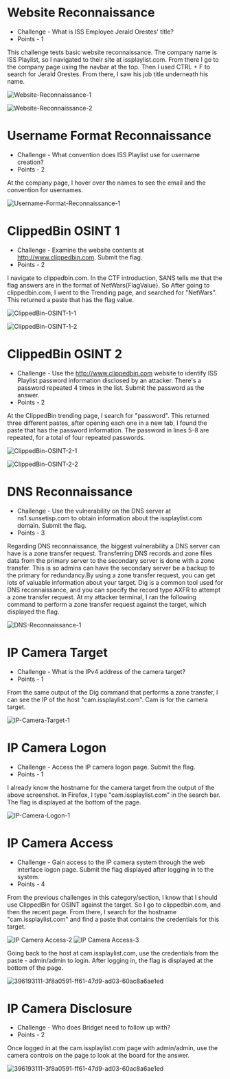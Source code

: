 # Website Reconnaissance

* Challenge - What is ISS Employee Jerald Orestes' title?
* Points - 1

This challenge tests basic website reconnaissance. The company name is ISS Playlist, so I navigated to their site at issplaylist.com. From there I go to the company page using the navbar at the top. Then I used CTRL + F to search for Jerald Orestes. From there, I saw his job title underneath his name.

![Website-Reconnaissance-1](https://github.com/user-attachments/assets/200c7ab1-5b53-4bdd-a36f-fa126b29ce1d)

![Website-Reconnaissance-2](https://github.com/user-attachments/assets/bfc453c4-6e8e-4e4a-8834-a3b4938742fe)


# Username Format Reconnaissance

* Challenge - What convention does ISS Playlist use for username creation?
* Points - 2

At the company page, I hover over the names to see the email and the convention for usernames. 

![Username-Format-Reconnaissance-1](https://github.com/user-attachments/assets/2cdb463c-d17b-4f5f-8ee0-7b6e29d79a1b)


# ClippedBin OSINT 1

* Challenge - Examine the website contents at http://www.clippedbin.com. Submit the flag.
* Points - 2

I navigate to clippedbin.com. In the CTF introduction, SANS tells me that the flag answers are in the format of NetWars{FlagValue}. So After going to clippedbin.com, I went to the Trending page, and searched for "NetWars". This returned a paste that has the flag value.  

![ClippedBin-OSINT-1-1](https://github.com/user-attachments/assets/ece7bc76-6f1c-4249-9b7a-9ba4a9f3c476)

![ClippedBin-OSINT-1-2](https://github.com/user-attachments/assets/fe32c4ba-43c9-4b0f-aa11-ecc607fe4661)


# ClippedBin OSINT 2

* Challenge - Use the http://www.clippedbin.com website to identify ISS Playlist password information disclosed by an attacker. There's a password repeated 4 times in the list. Submit the password as the answer.
* Points - 2

At the ClippedBin trending page, I search for "password". This returned three different pastes, after opening each one in a new tab, I found the paste that has the password information. The password in lines 5-8 are repeated, for a total of four repeated passwords.

![ClippedBin-OSINT-2-1](https://github.com/user-attachments/assets/2928e5e7-75df-40d2-b749-0b14b9e266f6)

![ClippedBin-OSINT-2-2](https://github.com/user-attachments/assets/5be2bf83-290d-42a5-9e17-bcc71ebb1434)


# DNS Reconnaissance

* Challenge - Use the vulnerability on the DNS server at ns1.sunsetisp.com to obtain information about the issplaylist.com domain. Submit the flag.
* Points - 3

Regarding DNS reconnaissance, the biggest vulnerability a DNS server can have is a zone transfer request. Transferring DNS records and zone files data from the primary server to the secondary server is done with a zone transfer. This is so admins can have the secondary server be a backup to the primary for redundancy.By using a zone transfer request, you can get lots of valuable information about your target. Dig is a common tool used for DNS reconnaissance, and you can specify the record type AXFR to attempt a zone transfer request. At my attacker terminal, I ran the following command to perform a zone transfer request against the target, which displayed the flag. 

![DNS-Reconnaissance-1](https://github.com/user-attachments/assets/20e85917-b8f2-49e1-ae80-4f4ef2adb1e8)


# IP Camera Target

* Challenge - What is the IPv4 address of the camera target?
* Points - 1

From the same output of the Dig command that performs a zone transfer, I can see the IP of the host "cam.issplaylist.com". Cam is for the camera target. 

![IP-Camera-Target-1](https://github.com/user-attachments/assets/17718e67-842c-4873-a4e7-fa26007d7021)


# IP Camera Logon

* Challenge - Access the IP camera logon page. Submit the flag.
* Points - 1

I already know the hostname for the camera target from the output of the above screenshot. In Firefox, I type "cam.issplaylist.com" in the search bar. The flag is displayed at the bottom of the page. 

![IP-Camera-Logon-1](https://github.com/user-attachments/assets/9058d8a4-279b-495b-82ed-8d858c400203)


# IP Camera Access

* Challenge - Gain access to the IP camera system through the web interface logon page. Submit the flag displayed after logging in to the system.
* Points - 4

From the previous challenges in this category/section, I know that I should use ClippedBin for OSINT against the target. So I go to clippedbin.com, and then the recent page. From there, I search for the hostname "cam.issplaylist.com" and find a paste that contains the credentials for this target.

![IP Camera Access-2](https://github.com/user-attachments/assets/819e4ec0-ae38-44d9-b130-3e629c540cd4)
![IP Camera Access-3](https://github.com/user-attachments/assets/8a32e139-837b-4500-a028-855187409f61)

Going back to the host at cam.issplaylist.com, use the credentials from the paste - admin/admin to login. After logging in, the flag is displayed at the bottom of the page. 

![396193111-3f8a0591-ff61-47d9-ad03-60ac8a6ae1ed](https://github.com/user-attachments/assets/de9280cf-6126-4796-b062-2676914b7e06)


# IP Camera Disclosure

* Challenge - Who does Bridget need to follow up with?
* Points - 2

Once logged in at the cam.issplaylist.com page with admin/admin, use the camera controls on the page to look at the board for the answer. 

![396193111-3f8a0591-ff61-47d9-ad03-60ac8a6ae1ed](https://github.com/user-attachments/assets/f703841c-e64a-4c10-9490-8b0229ca217f)
